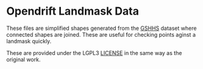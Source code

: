 # Opendrift Landmask Data

These files are simplified shapes generated from the
[GSHHS](https://www.ngdc.noaa.gov/mgg/shorelines/) dataset where connected
shapes are joined. These are useful for checking points aginst a landmask
quickly.

These are provided under the LGPL3 [LICENSE](./LICENSE) in the same way as the original work.


